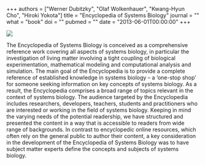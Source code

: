 +++
authors = ["Werner Dubitzky", "Olaf Wolkenhauer", "Kwang-Hyun Cho", "Hiroki Yokota"]
title = "Encyclopedia of Systems Biology"
journal = ""
what = "book"
doi = ""
pubmed = ""
date = "2013-06-01T00:00:00"
+++

![](/media/encyclopedia.jpg)

The Encyclopedia of Systems Biology is conceived as a comprehensive reference work covering all aspects of systems biology, in particular the investigation of living matter involving a tight coupling of biological experimentation, mathematical modeling and computational analysis and simulation. The main goal of the Encyclopedia is to provide a complete reference of established knowledge in systems biology – a ‘one-stop shop’ for someone seeking information on key concepts of systems biology. As a result, the Encyclopedia comprises a broad range of topics relevant in the context of systems biology. The audience targeted by the Encyclopedia includes researchers, developers, teachers, students and practitioners who are interested or working in the field of systems biology. Keeping in mind the varying needs of the potential readership, we have structured and presented the content in a way that is accessible to readers from wide range of backgrounds. In contrast to encyclopedic online resources, which often rely on the general public to author their content, a key consideration in the development of the Encyclopedia of Systems Biology was to have subject matter experts define the concepts and subjects of systems biology.
